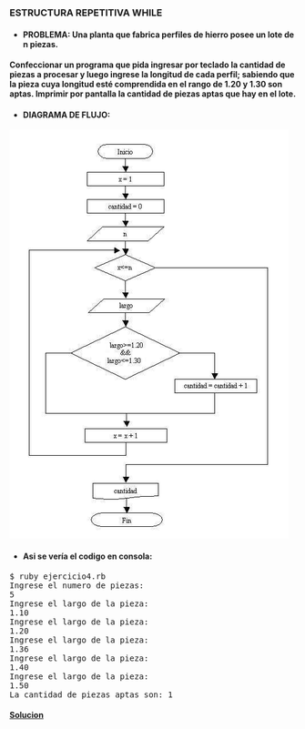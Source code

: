 ### ESTRUCTURA REPETITIVA WHILE

* #### PROBLEMA: Una planta que fabrica perfiles de hierro posee un lote de n piezas.
#### Confeccionar un programa que pida ingresar por teclado la cantidad de piezas a procesar y luego ingrese la longitud de cada perfil; sabiendo que la pieza cuya longitud esté comprendida en el rango de 1.20 y 1.30 son aptas. Imprimir por pantalla la cantidad de piezas aptas que hay en el lote.

* #### DIAGRAMA DE FLUJO:
![Diagrama de flujo](/Ejercicio4/df4.jpg)


* #### Asi se vería el codigo en consola:

<pre>
$ ruby ejercicio4.rb
Ingrese el numero de piezas: 
5
Ingrese el largo de la pieza: 
1.10
Ingrese el largo de la pieza: 
1.20
Ingrese el largo de la pieza: 
1.36
Ingrese el largo de la pieza: 
1.40
Ingrese el largo de la pieza: 
1.50
La cantidad de piezas aptas son: 1
</pre>

#### [Solucion][1]
[1]:/Ejercicio4/ejercicio4.rb